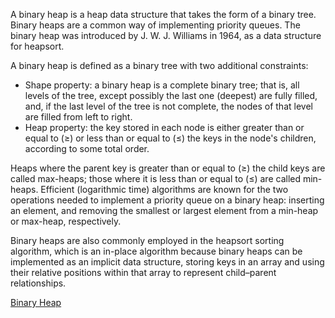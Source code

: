 A binary heap is a heap data structure that takes the form of a binary tree. Binary heaps are a common way of implementing priority queues. The binary heap was introduced by J. W. J. Williams in 1964, as a data structure for heapsort.

A binary heap is defined as a binary tree with two additional constraints:
- Shape property: a binary heap is a complete binary tree; that is, all levels of the tree, except possibly the last one (deepest) are fully filled, and, if the last level of the tree is not complete, the nodes of that level are filled from left to right.
- Heap property: the key stored in each node is either greater than or equal to (≥) or less than or equal to (≤) the keys in the node's children, according to some total order.

Heaps where the parent key is greater than or equal to (≥) the child keys are called max-heaps; those where it is less than or equal to (≤) are called min-heaps. Efficient (logarithmic time) algorithms are known for the two operations needed to implement a priority queue on a binary heap: inserting an element, and removing the smallest or largest element from a min-heap or max-heap, respectively. 

Binary heaps are also commonly employed in the heapsort sorting algorithm, which is an in-place algorithm because binary heaps can be implemented as an implicit data structure, storing keys in an array and using their relative positions within that array to represent child–parent relationships.

[Binary Heap](https://en.wikipedia.org/wiki/Binary_heap)